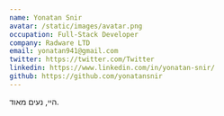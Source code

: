 ```yaml
---
name: Yonatan Snir
avatar: /static/images/avatar.png
occupation: Full-Stack Developer
company: Radware LTD
email: yonatan941@gmail.com
twitter: https://twitter.com/Twitter
linkedin: https://www.linkedin.com/in/yonatan-snir/
github: https://github.com/yonatansnir
---
```


היי, נעים מאוד.
